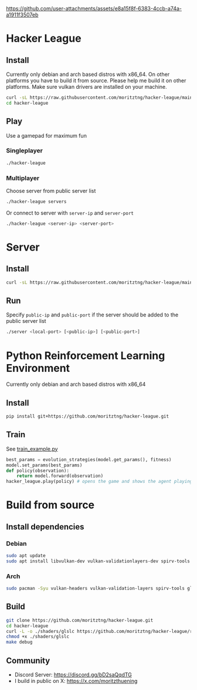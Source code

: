 https://github.com/user-attachments/assets/e8a15f8f-6383-4ccb-a74a-a1911f3507eb
# Hacker League
## Install
Currently only debian and arch based distros with x86_64. On other platforms you have to build it from source. Please help me build it on other platforms. Make sure vulkan drivers are installed on your machine.
```bash
curl -sL https://raw.githubusercontent.com/moritztng/hacker-league/main/install.sh | BINARIES="game" bash
cd hacker-league
```
## Play
Use a gamepad for maximum fun
### Singleplayer
```bash
./hacker-league
```
### Multiplayer
Choose server from public server list
```bash
./hacker-league servers
```
Or connect to server with `server-ip` and `server-port`
```bash
./hacker-league <server-ip> <server-port>
```
# Server
## Install
```bash
curl -sL https://raw.githubusercontent.com/moritztng/hacker-league/main/install.sh | BINARIES="server" bash
```
## Run
Specify `public-ip` and `public-port` if the server should be added to the public server list
```bash
./server <local-port> [<public-ip>] [<public-port>]
```
# Python Reinforcement Learning Environment
Currently only debian and arch based distros with x86_64
## Install
```bash
pip install git+https://github.com/moritztng/hacker-league.git
```
## Train
See [train_example.py](train_example.py)
```python
best_params = evolution_strategies(model.get_params(), fitness)
model.set_params(best_params)
def policy(observation):
    return model.forward(observation)
hacker_league.play(policy) # opens the game and shows the agent playing
```
# Build from source
## Install dependencies
### Debian
```bash
sudo apt update
sudo apt install libvulkan-dev vulkan-validationlayers-dev spirv-tools libglfw3-dev libglm-dev vim-common xxd g++ make libcurl4-openssl-dev git
```
### Arch
```bash
sudo pacman -Syu vulkan-headers vulkan-validation-layers spirv-tools glfw glm vim xxd gcc make curl git
```
## Build
```bash
git clone https://github.com/moritztng/hacker-league.git
cd hacker-league
curl -L -o ./shaders/glslc https://github.com/moritztng/hacker-league/releases/download/glslc/glslc
chmod +x ./shaders/glslc
make debug
```
## Community
- Discord Server: https://discord.gg/bD2saQqdTG
- I build in public on X: https://x.com/moritzthuening
